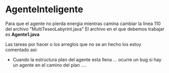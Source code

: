 # AgenteInteligente

Para que el agente no pierda energia mientras camina cambiar la linea 110 del archivo "MultiTeseoLabyrint.java"
El archivo en el que debemos trabajar es <b>Agente1.java</b>

Las tareas por hacer o los arreglos que no se an hecho los estoy comentado asi:

* Cuando la estructura plan del agente esta llena ... ocurre un bug si hay un agente en el camino del plan ....

